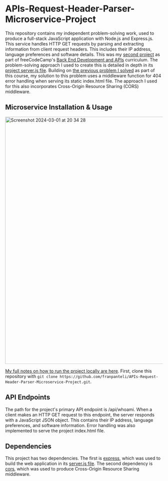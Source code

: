 # APIs-Request-Header-Parser-Microservice-Project
This repository contains my independent problem-solving work, used to produce a full-stack JavaScript application with Node.js and Express.js. This service handles HTTP GET requests by parsing and extracting information from  client request headers. This includes their IP address, language preferences and software details. This was my [second project](https://www.freecodecamp.org/learn/back-end-development-and-apis/back-end-development-and-apis-projects/request-header-parser-microservice) as part of freeCodeCamp's [Back End Development and APIs](https://www.freecodecamp.org/learn/back-end-development-and-apis/) curriculum. The problem-solving approach I used to create this is detailed in depth in its [project server.js file](https://github.com/franpanteli/APIs-Request-Header-Parser-Microservice-Project/blob/main/server.js). Building on [the previous problem I solved](https://github.com/franpanteli/APIs-Timestamp-Microservice-Project)  as part of this course, my solution to this problem uses a middleware function for 404 error handling when serving its static index.html file. The approach I used for this also incorporates Cross-Origin Resource Sharing (CORS) middleware. 

## Microservice Installation & Usage
<img width="791" alt="Screenshot 2024-03-01 at 20 34 28" src="https://github.com/franpanteli/APIs-Request-Header-Parser-Microservice-Project/assets/131474705/44c12cd5-4712-4b36-8d20-62efe8a39624">

[My full notes on how to run the project locally are here](https://github.com/franpanteli/APIs-Request-Header-Parser-Microservice-Project/blob/main/launching-the-app-locally.txt).  First, clone this repository with `git clone https://github.com/franpanteli/APIs-Request-Header-Parser-Microservice-Project.git`.

## API Endpoints

The path for the project's primary API endpoint is /api/whoami. When a client makes an HTTP GET request to this endpoint, the server responds with a JavaScript JSON object. This contains their IP address, language preferences, and software information. Error handling was also implemented to serve the project index.html file.

## Dependencies
This project has two dependencies. The first is [express](https://www.npmjs.com/package/express), which was used to build the web application in its [server.js file](https://github.com/franpanteli/APIs-Request-Header-Parser-Microservice-Project/blob/main/server.js). The second dependency is [cors](https://www.npmjs.com/package/cors), which was used to produce Cross-Origin Resource Sharing middleware.
